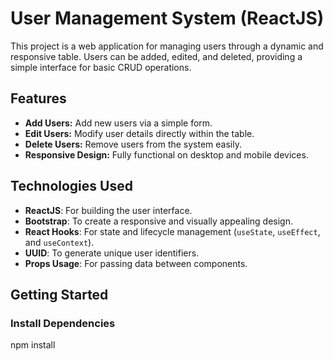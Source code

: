 # User Management System (ReactJS)

This project is a web application for managing users through a dynamic and responsive table. Users can be added, edited, and deleted, providing a simple interface for basic CRUD operations.

## Features

- **Add Users:** Add new users via a simple form.
- **Edit Users:** Modify user details directly within the table.
- **Delete Users:** Remove users from the system easily.
- **Responsive Design:** Fully functional on desktop and mobile devices.

## Technologies Used

- **ReactJS**: For building the user interface.
- **Bootstrap**: To create a responsive and visually appealing design.
- **React Hooks**: For state and lifecycle management (`useState`, `useEffect`, and `useContext`).
- **UUID**: To generate unique user identifiers.
- **Props Usage**: For passing data between components.

## Getting Started

### Install Dependencies
npm install

